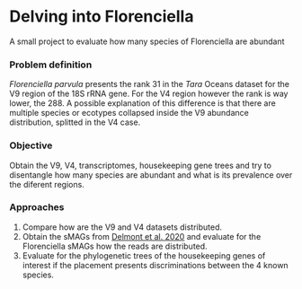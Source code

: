 # Delving into Florenciella

A small project to evaluate how many species of Florenciella are abundant 


### Problem definition 

*Florenciella parvula* presents the rank 31 in the *Tara* Oceans dataset for the V9 region of the 18S rRNA gene. For the V4 region however the rank is way lower, the 288. A possible explanation of this difference is that there are multiple species or ecotypes collapsed inside the V9 abundance distribution, splitted in the V4 case. 

### Objective 

Obtain the V9, V4, transcriptomes, housekeeping gene trees and try to disentangle how many species are abundant and what is its prevalence over the diferent regions. 

### Approaches 

1) Compare how are the V9 and V4 datasets distributed. 
2) Obtain the sMAGs from [Delmont et al. 2020](https://www.genoscope.cns.fr/tara/) and evaluate for the Florenciella sMAGs how the reads are distributed. 
3) Evaluate for the phylogenetic trees of the housekeeping genes of interest if the placement presents discriminations between the 4 known species. 

